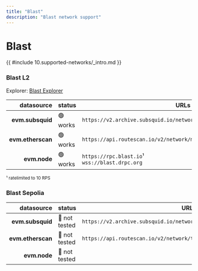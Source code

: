 ```yaml
---
title: "Blast"
description: "Blast network support"
---
```


<!-- markdownlint-disable single-h1 heading-increment no-inline-html -->

# Blast

{{ #include 10.supported-networks/_intro.md }}

### Blast L2

Explorer: [Blast Explorer](https://blastexplorer.io/)

|        datasource | status   | URLs                                                                  |
| -----------------:|:-------- | --------------------------------------------------------------------- |
|  **evm.subsquid** | 🟢 works | `https://v2.archive.subsquid.io/network/blast-l2-mainnet`             |
| **evm.etherscan** | 🟢 works | `https://api.routescan.io/v2/network/mainnet/evm/81457/etherscan/api` |
|      **evm.node** | 🟢 works | `https://rpc.blast.io`¹ <br> `wss://blast.drpc.org`                   |

<sup>¹ ratelimited to 10 RPS</sup>

### Blast Sepolia

|        datasource | status   | URLs                                                                           |
| -----------------:|:-------- | ------------------------------------------------------------------------------ |
| **evm.subsquid**  | 🤔 not tested | `https://v2.archive.subsquid.io/network/blast-sepolia`                    |
| **evm.etherscan** | 🤔 not tested | `https://api.routescan.io/v2/network/testnet/evm/168587773/etherscan/api` |
| **evm.node**      | 🤔 not tested |                                                                           |
